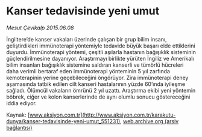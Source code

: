 # Kanser tedavisinde yeni umut

*Mesut Çevikalp 2015.06.08*

<div class="pNewsDetailMainContent ctx_content" itemprop="articleBody">
 <p>
  İngiltere’de kanser vakaları üzerinde çalışan bir grup bilim insanı, geliştirdikleri immünoterapi yöntemiyle tedavide büyük başarı elde ettiklerini duyurdu. İmmünoterapi yöntemi, çeşitli aşılarla hastanın bağışıklık sisteminin güçlendirilmesine dayanıyor. Araştırmayı birlikte yürüten İngiliz ve Amerikalı bilim insanları bağışıklık sistemine saldıran kanserli ve tümörlü hücreleri daha verimli bertaraf eden immünoterapi yönteminin 5 yıl zarfında kemoterapinin yerine geçebileceğini öngörüyor. Zira immünoterapi deney aşamasında tatbik edilen cilt kanseri hastalarının yüzde 60’ında iyileşme sağladı. Ölümcül vakaların ömrünü 2 yıl uzattı. Araştırma ekibi yeni yöntemin böbrek, ciğer ve kolon kanserlerinde de aynı olumlu sonucu göstereceğini iddia ediyor.
 </p>
</div>


Kaynak: [www.aksiyon.com.tr](http://www.aksiyon.com.tr/karakutu-dunya/kanser-tedavisinde-yeni-umut_551231), [web.archive.org (arşiv bağlantısı)](http://web.archive.org/web/20151220011026/http://www.aksiyon.com.tr/karakutu-dunya/kanser-tedavisinde-yeni-umut_551231)
